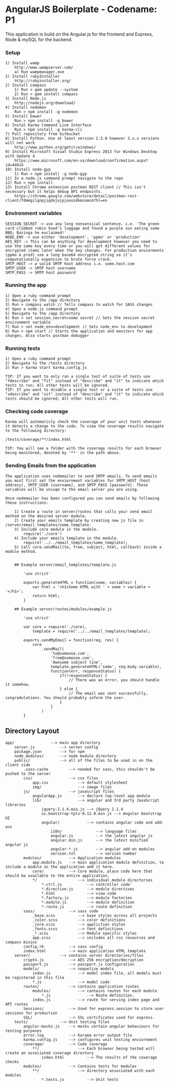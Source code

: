 # AngularJS Boilerplate - Codename: P1

This application is build on the Angular.js for the frontend and Express, Node & mySQL for the backend.

### Setup
	
	1) Install wamp
		http://www.wampserver.com/
		a) Run wampmanager.exe
	2) Install rubyInstaller 
		http://rubyinstaller.org/
	2) Install compass 
		1) Run > gem update --system
		2) Run > gem install compass
	3) Install Node.js
		http://nodejs.org/download/
	4) Install nodemon 
		Run > npm install -g nodemon
	5) Install bower 
		Run > npm install -g bower
	6) Instal Karma Command Line Interface
		Run > npm install -g karma-cli
	7) Pull repository from bitbucket
	8) Install Python. Use at least version 2.5.0 however 3.x.x versions will not work
		http://www.python.org/getit/windows/
	9) Install Microsoft Visual Studio Express 2013 for Windows Desktop with Update 4
		https://www.microsoft.com/en-us/download/confirmation.aspx?id=44914
	10) Install node-gyp
		1) Run > npm install -g node-gyp
	11) In a node.js command prompt navigate to the repo
	12) Run > npm install
	13) Install Chrome extension postman REST client // This isn't necessary but it helps debug API endpoints.
		https://chrome.google.com/webstore/detail/postman-rest-client/fdmmgilgnpjigdojojpjoooidkmcomcm?hl=en
		
### Environment variables

	SESSION_SECRET -> use any long nonsensical sentence. i.e. 'The green card climbed robin hood's luggage and found a purple sun eating some BBQ; Bazinga he exclaimed!'
	NODE_ENV -> use either 'development', 'ppmo' or 'production'
	AES_KEY -> This can be anything for development however you need to use the same key every time or you will get different values for encrypted items later when the key changes. For production enviorments (ppmo & prod) use a long base64 encrypted string so it's computationally expensive to brute force crack.
	SMTP_HOST -> a valid SMTP host address i.e. some.host.com
	SMTP_USER -> SMTP host username
	SMTP_PASS -> SMTP host password
	
### Running the app

	1) Open a ruby command prompt
	2) Navigate to the /app directory
	3) Run > compass watch // Tells compass to watch for SASS changes
	4) Open a node.js command prompt
	5) Navigate to the /app directory
	6) Run > set session_secret=some secret // Sets the session secret environment variable
	7) Run > set node_env=development // Sets node_env to development
	8) Run > npm start // Starts the application and monitors for app changes. Also starts postman debugger

### Running tests

	1) Open a ruby command prompt
	2) Navigate to the /tests directory
	3) Run > karma start karma.config.js
	
	TIP: If you want to only run a single test of suite of tests use "fdescribe" and "fit" instead of "describe" and "it" to indicate which tests to run; All other tests will be ignored.
	TIP: If you want to disable a single test or a suite of tests use "xdescribe" and "xit" instead of "describe" and "it" to indicate which tests should be ignored; All other tests will run.

### Checking code coverage

	Karma will automaticly check the coverage of your unit tests whenever it detects a change to the code. To view the coverage results navigate to the following directory:
	
	/tests/coverage/**/index.html 
	
	TIP: You will see a folder with the coverage results for each browser being monitored, denoted by '**' in the path above.
	
### Sending Emails from the application
	
	The application uses nodemailer to send SMTP emails. To send emails you must first set the enviornment variables for SMTP_HOST (host address), SMTP_USER (username), and SMTP_PASS (password). These variables will be uniuqe to the email server you are using.
	
	Once nodemailer has been configured you can send emails by following these instructions:
		
		1) Create a route in server/routes that calls your send email method on the desired server module.
		2) Create your emails template by creating new js file in /server/email_templates/some_template. 	
		3) Include core module in the module.
			require('./core')
		4) Include your emails template in the module.
			require('../../email_templates/some_template);
		5) Call core.sendMail(to, from, subject, html, callback) inside a module method.
			
			
		## Example server/email_templates/template.js
			
			'use strict'
			
			exports.generateHTML = function(some, variables) {
				var html = '<h1>Some HTML with ' + some + variable + '</h1>';
				return html;
			}
			
		## Example server/routes/modules/example.js
		
			'use strict'
			
			var core = require('./core),
				template = require('../../email_templates/template);
				
			exports.sendMyEmail = function(req, res) {
				core
					.sendMail(
						'to@someone.com',
						'from@someone.com',
						'Awesome subject line',
						template.generateHTML('some', req.body.variable),
						function(err, responseStatus) {
							if(!responseStatus) {
								// There was an error, you should handle it somehow.
							} else {
								// The email was sent successfully, congradulations. You should probably inform the user.
							}
						}
					)
			}

## Directory Layout
    
	app/				--> main app directory
		server.js           --> server config
		package.json        --> for npm
		node_modules/		--> node module directory
		public/             --> all of the files to be used in on the client side
			.sass-cache			--> needed for sass, this shouldn't be pushed to the server
			css/              	--> css files
				app.css         	--> default stylesheet
				img/              	--> image files
			js/               	--> javascript files
				angularApp.js       --> declare top-level app module
				lib/				--> angular and 3rd party JavaScript libraries
					jquery-2.1.4.min.js	--> jQuery 2.1.4
					ui.bootstrap-tpls-0.12.0.min.js	--> Angular bootstrap UI	
					angular/			--> contains angular code and add-ons
						i18n/				--> language files
						angular.js			--> the latest angular js
						angular.min.js		--> the latest minified angular js
						angular-*.js		--> angular add-on modules
						version.txt 		--> version number		
			modules/			--> Application modules
				app.module.js	--> main application module definition, to include a module in the application add it here.
				core/			--> Core module, place code here that should be available to the entire application.
				*/					--> individual module directories
					*.ctrl.js			--> controller code'
					*.directive.js		--> module directives
					*.html				--> view code
					*.factory.js		--> module factories
					*.module.js			--> module definition
					*.route.js			--> route definition
			sass/				--> sass code
				_base.scss			--> base styles across all projects
				_color.scss			--> color definitions
				_core.scss			--> appliction styles
				_fonts.scss			--> font definitions
				_*.scss				--> Module specific styles
				app.scss			--> includes all css resources and compass mixins
			config.rb			--> sass config
			index.html			--> main application HTML template
		server/ 			--> contains server directories/files
			crypto.js			--> AES 256 encryption/decryption
			passport.js			--> passport.js configuration
			models/				--> sequelize models
				index.js			--> model index file, all models must be registered in this file
				*.js				--> model code
			routes/				--> contains application routes
				modules/			--> contains routes for each module
					*.js 				--> Route definition.
				index.js			--> route for serving index page and API routes
			Sessions/			--> Used for express.session to store user sessions for production
			SSL/				--> SSL certificates used for express.
		tests/				--> Unit testing files
			angular-mocks.js	--> mocks certain angular behaviours for testing purposes
			error.log			--> Karama error output file
			karma.config.js		--> configures unit testing enviornment
			coverage/			--> Code coverage 
				**/					--> Each browser being tested will create an associated coverage directory
					index.html			--> The results of the coverage checks
			modules/			--> Contains tests for modules
				**/					--> directory associated with each modules
					*.tests.js			-->	Unit tests